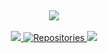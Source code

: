 
﻿
<div align="center">
  <img src="https://api.status.gg/discord/553089222551142409">

</div>
<br>

<div align="center">
  <a href="https://github.com/endangerment?tab=repositories">
    <img src="https://img.shields.io/github/last-commit/e0i/rage-nuker?label=Last%20commit&style=for-the-badge&logo=github&color=blue">
  </a>
  <a href="https://github.com/endangerment?tab=repositories">
    <img src="https://img.shields.io/badge/Repositories-6-blue?style=for-the-badge" alt="Repositories">
  </a>
  <a href="https://fade.gay/">
    <img src="https://img.shields.io/website?down_message=fade.gay%20%20%21&amp;style=for-the-badge&amp;up_message=fade.gay%20is%20up%21&amp;url=https%3A%2F%2Ffade.gay&color=blue" style="max-width: 100%;">
  </a>
</div>
